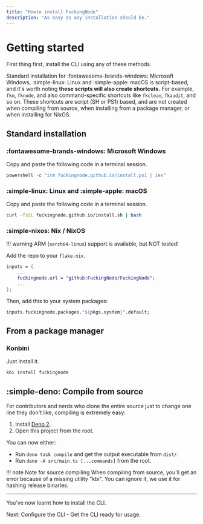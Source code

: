 ```yaml
---
title: "Howto install FuckingNode"
description: "As easy as any installation should be."
---
```


# Getting started

First thing first, install the CLI using any of these methods.

Standard installation for :fontawesome-brands-windows: Microsoft Windows, :simple-linux: Linux and :simple-apple: macOS is script-based, and it's worth noting **these scripts will also create shortcuts.** For example, `fkn`, `fknode`, and also command-specific shortcuts like `fkclean`, `fkaudit`, and so on. These shortcuts are script (SH or PS1) based, and are not created when compiling from source, when installing from a package manager, or when installing for NixOS.

## Standard installation

### :fontawesome-brands-windows: Microsoft Windows

Copy and paste the following code in a terminal session.

```powershell
powershell -c "irm fuckingnode.github.io/install.ps1 | iex"
```

### :simple-linux: Linux and :simple-apple: macOS

Copy and paste the following code in a terminal session.

```bash
curl -fsSL fuckingnode.github.io/install.sh | bash
```

### :simple-nixos: Nix / NixOS

!!! warning
    ARM (`aarch64-linux`) support is available, but NOT tested!

Add the repo to your `flake.nix`.

```nix
inputs = {
    ...
    fuckingnode.url = "github:FuckingNode/FuckingNode";
    ...
};
```

Then, add this to your system packages:

```nix
inputs.fuckingnode.packages."${pkgs.system}".default;
```

## From a package manager

### Konbini

Just install it.

```sh
kbi install fuckingnode
```

## :simple-deno: Compile from source

For contributors and nerds who clone the entire source just to change one line they don't like, compiling is extremely easy:

1. Install [Deno 2](https://docs.deno.com/runtime/).
2. Open this project from the root.

You can now either:

- Run `deno task compile` and get the output executable from `dist/`.
- Run `deno -A src/main.ts [...commands]` from the root.

!!! note Note for source compiling
    When compiling from source, you'll get an error because of a missing utility "kbi". You can ignore it, we use it for hashing release binaries.

---

You've now learnt how to install the CLI.

Next: Configure the CLI - Get the CLI ready for usage.
